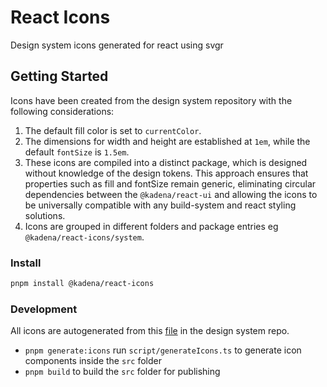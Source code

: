 # React Icons

Design system icons generated for react using svgr

## Getting Started

Icons have been created from the design system repository with the following
considerations:

1. The default fill color is set to `currentColor`.
2. The dimensions for width and height are established at `1em`, while the
   default `fontSize` is `1.5em`.
3. These icons are compiled into a distinct package, which is designed without
   knowledge of the design tokens. This approach ensures that properties such as
   fill and fontSize remain generic, eliminating circular dependencies between
   the `@kadena/react-ui` and allowing the icons to be universally compatible
   with any build-system and react styling solutions.
4. Icons are grouped in different folders and package entries eg
   `@kadena/react-icons/system`.

### Install

```sh
pnpm install @kadena/react-icons
```

### Development

All icons are autogenerated from this [file][1] in the design system repo.

- `pnpm generate:icons` run `script/generateIcons.ts` to generate icon
  components inside the `src` folder
- `pnpm build` to build the `src` folder for publishing

[1]:
  https://github.com/kadena-community/design-system/blob/main/tokens/foundation/icon/svg.tokens.json
